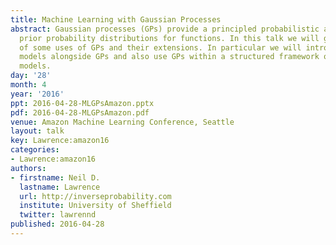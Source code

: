 ```yaml
---
title: Machine Learning with Gaussian Processes
abstract: Gaussian processes (GPs) provide a principled probabilistic approach to
  prior probability distributions for functions. In this talk we will give an overview
  of some uses of GPs and their extensions. In particular we will introduce mechanistic
  models alongside GPs and also use GPs within a structured framework of latent variable
  models.
day: '28'
month: 4
year: '2016'
ppt: 2016-04-28-MLGPsAmazon.pptx
pdf: 2016-04-28-MLGPsAmazon.pdf
venue: Amazon Machine Learning Conference, Seattle
layout: talk
key: Lawrence:amazon16
categories:
- Lawrence:amazon16
authors:
- firstname: Neil D.
  lastname: Lawrence
  url: http://inverseprobability.com
  institute: University of Sheffield
  twitter: lawrennd
published: 2016-04-28
---
```

